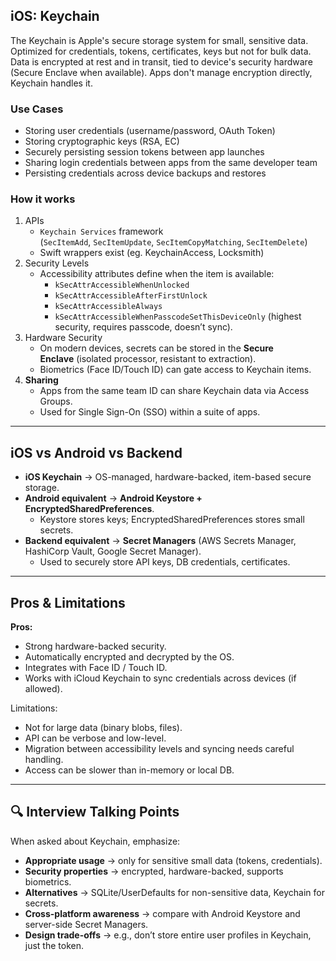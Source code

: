 ## iOS: Keychain
The Keychain is Apple's secure storage system for small, sensitive data. Optimized for credentials, tokens, certificates, keys but not for bulk data. Data is encrypted at rest and in transit, tied to device's security hardware (Secure Enclave when available). Apps don't manage encryption directly, Keychain handles it.

### Use Cases
- Storing user credentials (username/password, OAuth Token)
- Storing cryptographic keys (RSA, EC)
- Securely persisting session tokens between app launches
- Sharing login credentials between apps from the same developer team
- Persisting credentials across device backups and restores

### How it works
1. APIs
    - `Keychain Services` framework (`SecItemAdd`, `SecItemUpdate`, `SecItemCopyMatching`, `SecItemDelete`)
    - Swift wrappers exist (eg. KeychainAccess, Locksmith)
2. Security Levels
    - Accessibility attributes define when the item is available:
        - `kSecAttrAccessibleWhenUnlocked`
        - `kSecAttrAccessibleAfterFirstUnlock`
        - `kSecAttrAccessibleAlways`
        - `kSecAttrAccessibleWhenPasscodeSetThisDeviceOnly` (highest security, requires passcode, doesn’t sync).
3. Hardware Security
    - On modern devices, secrets can be stored in the **Secure Enclave** (isolated processor, resistant to extraction).
    - Biometrics (Face ID/Touch ID) can gate access to Keychain items.
4. **Sharing**
    - Apps from the same team ID can share Keychain data via Access Groups.
    - Used for Single Sign-On (SSO) within a suite of apps.

---

## iOS vs Android vs Backend

- **iOS Keychain** → OS-managed, hardware-backed, item-based secure storage.
- **Android equivalent** → **Android Keystore + EncryptedSharedPreferences**.
    - Keystore stores keys; EncryptedSharedPreferences stores small secrets.
- **Backend equivalent** → **Secret Managers** (AWS Secrets Manager, HashiCorp Vault, Google Secret Manager).
    - Used to securely store API keys, DB credentials, certificates.

---

## Pros & Limitations

**Pros:**
- Strong hardware-backed security.
- Automatically encrypted and decrypted by the OS.
- Integrates with Face ID / Touch ID.
- Works with iCloud Keychain to sync credentials across devices (if allowed).

Limitations:
- Not for large data (binary blobs, files).
- API can be verbose and low-level.
- Migration between accessibility levels and syncing needs careful handling.
- Access can be slower than in-memory or local DB.

---

## 🔍 Interview Talking Points

When asked about Keychain, emphasize:
- **Appropriate usage** → only for sensitive small data (tokens, credentials).
- **Security properties** → encrypted, hardware-backed, supports biometrics.
- **Alternatives** → SQLite/UserDefaults for non-sensitive data, Keychain for secrets.
- **Cross-platform awareness** → compare with Android Keystore and server-side Secret Managers.
- **Design trade-offs** → e.g., don’t store entire user profiles in Keychain, just the token.